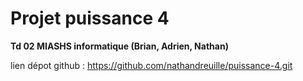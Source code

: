 # Projet puissance 4 
__Td 02 MIASHS informatique (Brian, Adrien, Nathan)__

lien dépot github : https://github.com/nathandreuille/puissance-4.git
